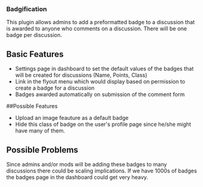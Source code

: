 ### Badgification

This plugin allows admins to add a preformatted badge to a discussion that is awarded to anyone who comments on a discussion. There will be one badge per discussion.

## Basic Features

 - Settings page in dashboard to set the default values of the badges that will be created for discussions (Name, Points, Class)
 - Link in the flyout menu which would display based on permission to create a badge for a discussion
 - Badges awarded automatically on submission of the comment form

 ##Possible Features

 - Upload an image feauture as a default badge
 - Hide this class of badge on the user's profile page since he/she might have many of them.

## Possible Problems

Since admins and/or mods will be adding these badges to many discussions there could be scaling implications. If we have 1000s of badges the badges page in the dashboard could get very heavy. 
